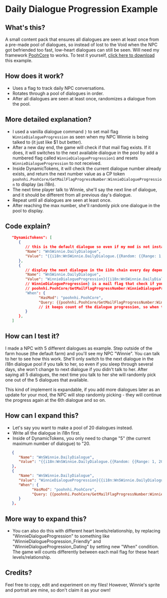 # Daily Dialogue Progression Example

## What's this?
A small content pack that ensures all dialogues are seen at least once from a pre-made pool of dialogues, so instead of lost to the Void when the NPC got befriended too fast, low-heart dialogues can still be seen. Will need my framework [PoohCore](https://github.com/poohnhi/StardewValleyModdingTools/tree/master/PoohCoreSourceCode/PoohCore) to works. To test it yourself, [click here to download](https://github.com/poohnhi/StardewValleyModdingTools/raw/master/DailyDialogueProgressionExample.zip) this example.

## How does it work?
- Uses a flag to track daily NPC conversations.
- Rotates through a pool of dialogues in order.
- After all dialogues are seen at least once, randomizes a dialogue from the pool.

## More detailed explanation?
- I used a vanilla dialogue command `}` to set mail flag `WinnieDialogueProgression` as seen when my NPC Winnie is being talked to (it just like $1 but better).
- After a new day end, the game will check if that mail flag exists. If it does, it will switches to the next available dialogue in the pool by add a numbered flag called `WinnieDialogueProgression1` and resets `WinnieDialogueProgression` to not received.
- Inside DynamicTokens, it will check the current dialogue number already exists, and return the next number value as a CP token `poohnhi.PoohCore/GetMailFlagProgressNumber:WinnieDialogueProgression` to display (as i18n).
- The next time player talk to Winnie, she'll say the next line of dialogue, and it should be different from all previous day's dialogue.
- Repeat until all dialogues are seen at least once.
- After reaching the max number, she'll randomly pick one dialogue in the pool to display.

## Code explain?
```json
   "DynamicTokens": [
      {
         // this is the default dialogue so even if my mod is not installed, the game still have something to display by randomizing
         "Name": "WnSWinnie.DailyDialogue",
         "Value": "{{i18n:WnSWinnie.DailyDialogue.{{Random: {{Range: 1, 5}}}}}}", // you will need to change 5 to the number of max daily dialogue inside of your i18n file
      },
      {
         // display the next dialogue in the i18n chain every day depends on the number of time you have talked to the NPC
         "Name": "WnSWinnie.DailyDialogue",
         "Value": "WinnieDialogueProgression}{{i18n:WnSWinnie.DailyDialogue.{{poohnhi.PoohCore/GetMailFlagProgressNumber:WinnieDialogueProgression}}}}",
         // WinnieDialogueProgression} is a mail flag that check if you talked to her today and the dialogue got displayed at least once, change it to something like <NPCName>DialogueProgression instead (without the <>, and NPCName is your internal NPC name - the name should be something that no one else use)
         // poohnhi.PoohCore/GetMailFlagProgressNumber:WinnieDialogueProgression is a CP token that returns the number of the next dialogue that should be displayed. so if you haven't talk to your NPC it will be "1", if talked once it will be "2", if talked twice it will be "3",... and so on, to display the next dialogue (within i18n)
         "When": {
               "HasMod": "poohnhi.PoohCore",
               "Query: {{poohnhi.PoohCore/GetMailFlagProgressNumber:WinnieDialogueProgression}} <= 5": true
               // it keeps count of the dialogue progression, so when the player reaches the maximum number of dialogue available in i18n, dialogue will start to randomize instead (using the above default dialogue). you will need to change 5 to the number of max daily dialogue inside of your i18n file
         }
      },
   ]
```

## How can I test it?
I made a NPC with 5 different dialogues as example. Step outside of the farm house (the default farm) and you'll see my NPC "Winnie". You can talk to her to see how this work. She'll only switch to the next dialogue in the i18n dialogue pool if you talk to her, so even if you sleep through several days, she won't change to next dialogue if you didn't talk to her. After saying all 5 dialogues, the next time you talk to her she will randomly pick one out of the 5 dialogues that available. 

This kind of implement is expandable, if you add more dialogues later as an update for your mod, the NPC will stop randomly picking - they will continue the progress again at the 6th dialogue and so on.

## How can I expand this?

- Let's say you want to make a pool of 20 dialogues instead.
- Write all the dialogue in i18n first.
- Inside of DynamicTokens, you only need to change "5" (the current maximum number of dialogue) to "20.
```json
   {
      "Name": "WnSWinnie.DailyDialogue",
      "Value": "{{i18n:WnSWinnie.DailyDialogue.{{Random: {{Range: 1, 20}}}}}}"
   },
   {
      "Name": "WnSWinnie.DailyDialogue",
      "Value": "WinnieDialogueProgression}{{i18n:WnSWinnie.DailyDialogue.{{poohnhi.PoohCore/GetMailFlagProgressNumber:WinnieDialogueProgression}}}}",
      "When": {
            "HasMod": "poohnhi.PoohCore",
            "Query: {{poohnhi.PoohCore/GetMailFlagProgressNumber:WinnieDialogueProgression}} <= 20": true
      }
   },
```

## More way to expand this?
- You can also do this with different heart levels/relationship, by replacing "WinnieDialogueProgression" to something like "WinnieDialogueProgression_Friendly" and "WinnieDialogueProgression_Dating" by setting new "When" condition. The game will counts differently between each mail flag for these heart levels/relationship.

## Credits?
Feel free to copy, edit and experiment on my files! However, Winnie's sprite and portrait are mine, so don't claim it as your own!